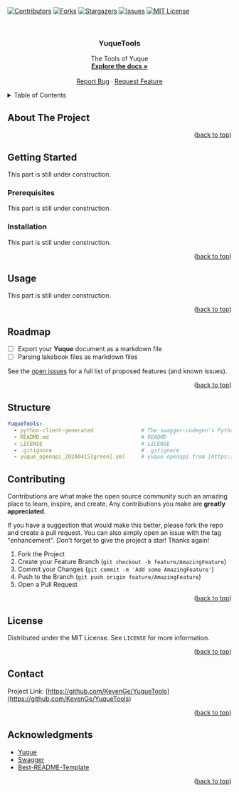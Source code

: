 <!-- Improved compatibility of back to top link: See: https://github.com/othneildrew/Best-README-Template/pull/73 -->
<a name="readme-top"></a>
<!--
*** Thanks for checking out the Best-README-Template. If you have a suggestion
*** that would make this better, please fork the repo and create a pull request
*** or simply open an issue with the tag "enhancement".
*** Don't forget to give the project a star!
*** Thanks again! Now go create something AMAZING! :D
-->

<!-- PROJECT SHIELDS -->
<!--
*** I'm using markdown "reference style" links for readability.
*** Reference links are enclosed in brackets [ ] instead of parentheses ( ).
*** See the bottom of this document for the declaration of the reference variables
*** for contributors-url, forks-url, etc. This is an optional, concise syntax you may use.
*** https://www.markdownguide.org/basic-syntax/#reference-style-links
-->
[![Contributors][contributors-shield]][contributors-url]
[![Forks][forks-shield]][forks-url]
[![Stargazers][stars-shield]][stars-url]
[![Issues][issues-shield]][issues-url]
[![MIT License][license-shield]][license-url]

<!-- PROJECT LOGO -->
<br />
<div align="center">
<h3 align="center">YuqueTools</h3>
  <p align="center">
    The Tools of Yuque
    <br />
    <a href="https://github.com/KevenGe/YuqueTools"><strong>Explore the docs »</strong></a>
    <br />
    <br />
    <a href="https://github.com/KevenGe/YuqueTools/issues/new?labels=bug&template=bug-report---.md">Report Bug</a>
    ·
    <a href="https://github.com/KevenGe/YuqueTools/issues/new?labels=enhancement&template=feature-request---.md">Request Feature</a>
  </p>
</div>

<!-- TABLE OF CONTENTS -->
<details>
  <summary>Table of Contents</summary>
  <ol>
    <li>
      <a href="#about-the-project">About The Project</a>
    </li>
    <li>
      <a href="#getting-started">Getting Started</a>
      <ul>
        <li><a href="#prerequisites">Prerequisites</a></li>
        <li><a href="#installation">Installation</a></li>
      </ul>
    </li>
    <li><a href="#usage">Usage</a></li>
    <li><a href="#roadmap">Roadmap</a></li>
    <li><a href="#structure">Structure</a></li>
    <li><a href="#contributing">Contributing</a></li>
    <li><a href="#license">License</a></li>
    <li><a href="#contact">Contact</a></li>
    <li><a href="#acknowledgments">Acknowledgments</a></li>
  </ol>
</details>

<!-- ABOUT THE PROJECT -->
## About The Project

<p align="right">(<a href="#readme-top">back to top</a>)</p>

<!-- GETTING STARTED -->
## Getting Started

This part is still under construction.

### Prerequisites

This part is still under construction.

### Installation

This part is still under construction.

<p align="right">(<a href="#readme-top">back to top</a>)</p>

<!-- USAGE EXAMPLES -->
## Usage

This part is still under construction.

<p align="right">(<a href="#readme-top">back to top</a>)</p>

<!-- ROADMAP -->
## Roadmap

- [ ] Export your **Yuque** document as a markdown file 
- [ ] Parsing lakebook files as markdown files

See the [open issues](https://github.com/KevenGe/YuqueTools/issues) for a full list of proposed features (and known issues).

<p align="right">(<a href="#readme-top">back to top</a>)</p>

## Structure

```yaml
YuqueTools:
  - python-client-generated               # The swagger-codegen's Python result of yuque openapi
  - READMD.md                             # READMD
  - LICENSE                               # LICENSE
  - .gitignore                            # .gitignore
  - yuque_openapi_20240415[green].yml     # yuque openapi from [https://www.yuque.com/yuque/developer/openapi#U46ga]
```

<!-- CONTRIBUTING -->
## Contributing

Contributions are what make the open source community such an amazing place to learn, inspire, and create. Any contributions you make are **greatly appreciated**.

If you have a suggestion that would make this better, please fork the repo and create a pull request. You can also simply open an issue with the tag "enhancement".
Don't forget to give the project a star! Thanks again!

1. Fork the Project
2. Create your Feature Branch (`git checkout -b feature/AmazingFeature`)
3. Commit your Changes (`git commit -m 'Add some AmazingFeature'`)
4. Push to the Branch (`git push origin feature/AmazingFeature`)
5. Open a Pull Request

<p align="right">(<a href="#readme-top">back to top</a>)</p>

<!-- LICENSE -->
## License

Distributed under the MIT License. See `LICENSE` for more information.

<p align="right">(<a href="#readme-top">back to top</a>)</p>

<!-- CONTACT -->
## Contact

Project Link: [https://github.com/KevenGe/YuqueTools](https://github.com/KevenGe/YuqueTools)

<p align="right">(<a href="#readme-top">back to top</a>)</p>

<!-- ACKNOWLEDGMENTS -->
## Acknowledgments

* [Yuque](https://www.yuque.com/)
* [Swagger](https://editor.swagger.io/)
* [Best-README-Template](https://github.com/othneildrew/Best-README-Template)

<p align="right">(<a href="#readme-top">back to top</a>)</p>

<!-- MARKDOWN LINKS & IMAGES -->
<!-- https://www.markdownguide.org/basic-syntax/#reference-style-links -->
[contributors-shield]: https://img.shields.io/github/contributors/KevenGe/YuqueTools.svg?style=for-the-badge
[contributors-url]: https://github.com/KevenGe/YuqueTools/graphs/contributors
[forks-shield]: https://img.shields.io/github/forks/KevenGe/YuqueTools.svg?style=for-the-badge
[forks-url]: https://github.com/KevenGe/YuqueTools/network/members
[stars-shield]: https://img.shields.io/github/stars/KevenGe/YuqueTools.svg?style=for-the-badge
[stars-url]: https://github.com/KevenGe/YuqueTools/stargazers
[issues-shield]: https://img.shields.io/github/issues/KevenGe/YuqueTools.svg?style=for-the-badge
[issues-url]: https://github.com/KevenGe/YuqueTools/issues
[license-shield]: https://img.shields.io/github/license/KevenGe/YuqueTools.svg?style=for-the-badge
[license-url]: https://github.com/KevenGe/YuqueTools/blob/master/LICENSE.txt
[linkedin-shield]: https://img.shields.io/badge/-LinkedIn-black.svg?style=for-the-badge&logo=linkedin&colorB=555
[linkedin-url]: https://linkedin.com/in/linkedin_username
[product-screenshot]: images/screenshot.png
[Next.js]: https://img.shields.io/badge/next.js-000000?style=for-the-badge&logo=nextdotjs&logoColor=white
[Next-url]: https://nextjs.org/
[React.js]: https://img.shields.io/badge/React-20232A?style=for-the-badge&logo=react&logoColor=61DAFB
[React-url]: https://reactjs.org/
[Vue.js]: https://img.shields.io/badge/Vue.js-35495E?style=for-the-badge&logo=vuedotjs&logoColor=4FC08D
[Vue-url]: https://vuejs.org/
[Angular.io]: https://img.shields.io/badge/Angular-DD0031?style=for-the-badge&logo=angular&logoColor=white
[Angular-url]: https://angular.io/
[Svelte.dev]: https://img.shields.io/badge/Svelte-4A4A55?style=for-the-badge&logo=svelte&logoColor=FF3E00
[Svelte-url]: https://svelte.dev/
[Laravel.com]: https://img.shields.io/badge/Laravel-FF2D20?style=for-the-badge&logo=laravel&logoColor=white
[Laravel-url]: https://laravel.com
[Bootstrap.com]: https://img.shields.io/badge/Bootstrap-563D7C?style=for-the-badge&logo=bootstrap&logoColor=white
[Bootstrap-url]: https://getbootstrap.com
[JQuery.com]: https://img.shields.io/badge/jQuery-0769AD?style=for-the-badge&logo=jquery&logoColor=white
[JQuery-url]: https://jquery.com 